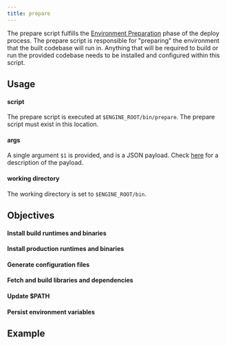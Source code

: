 ```yaml
---
title: prepare
---
```


The prepare script fulfills the [Environment Preparation](/engines/how-engines-work#environment-preparation) phase of the deploy process. The prepare script is responsible for "preparing" the environment that the built codebase will run in. Anything that will be required to build or run the provided codebase needs to be installed and configured within this script.

## Usage

#### script

The prepare script is executed at `$ENGINE_ROOT/bin/prepare`. The prepare script must exist in this location.

#### args

A single argument `$1` is provided, and is a JSON payload. Check [here](/engines/scripts/intro#payload) for a description of the payload.

#### working directory

The working directory is set to `$ENGINE_ROOT/bin`.

## Objectives

#### Install build runtimes and binaries

#### Install production runtimes and binaries

#### Generate configuration files

#### Fetch and build libraries and dependencies

#### Update $PATH

#### Persist environment variables

## Example
